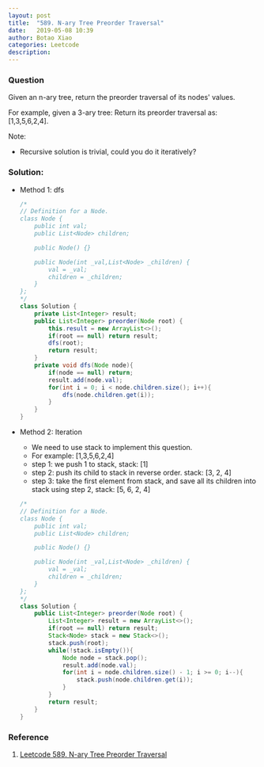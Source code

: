 ```yaml
---
layout: post
title:  "589. N-ary Tree Preorder Traversal"
date:   2019-05-08 10:39
author: Botao Xiao
categories: Leetcode
description:
---
```

### Question
Given an n-ary tree, return the preorder traversal of its nodes' values.

For example, given a 3-ary tree:
Return its preorder traversal as: [1,3,5,6,2,4].

Note:
* Recursive solution is trivial, could you do it iteratively?

### Solution:
* Method 1: dfs
  ```Java
  /*
  // Definition for a Node.
  class Node {
      public int val;
      public List<Node> children;

      public Node() {}

      public Node(int _val,List<Node> _children) {
          val = _val;
          children = _children;
      }
  };
  */
  class Solution {
      private List<Integer> result;
      public List<Integer> preorder(Node root) {
          this.result = new ArrayList<>();
          if(root == null) return result;
          dfs(root);
          return result;
      }
      private void dfs(Node node){
          if(node == null) return;
          result.add(node.val);
          for(int i = 0; i < node.children.size(); i++){
              dfs(node.children.get(i));
          }
      }
  }
  ```

* Method 2: Iteration
  * We need to use stack to implement this question.
  * For example: [1,3,5,6,2,4]
  * step 1: we push 1 to stack, stack: [1]
  * step 2: push its child to stack in reverse order. stack: [3, 2, 4]
  * step 3: take the first element from stack, and save all its children into stack using step 2, stack: [5, 6, 2, 4]
  ```Java
  /*
  // Definition for a Node.
  class Node {
      public int val;
      public List<Node> children;

      public Node() {}

      public Node(int _val,List<Node> _children) {
          val = _val;
          children = _children;
      }
  };
  */
  class Solution {
      public List<Integer> preorder(Node root) {
          List<Integer> result = new ArrayList<>();
          if(root == null) return result;
          Stack<Node> stack = new Stack<>();
          stack.push(root);
          while(!stack.isEmpty()){
              Node node = stack.pop();
              result.add(node.val);
              for(int i = node.children.size() - 1; i >= 0; i--){
                  stack.push(node.children.get(i));
              }
          }
          return result;
      }
  }
  ```

### Reference
1. [Leetcode 589. N-ary Tree Preorder Traversal](https://www.cnblogs.com/xiagnming/p/9591559.html)
